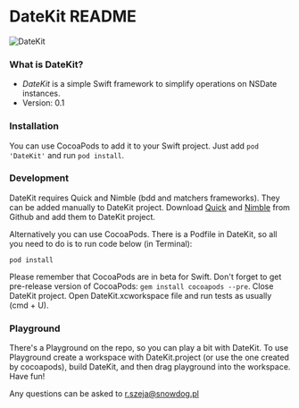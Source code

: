 # DateKit README #

![DateKit](https://snowdog.co/wp-content/uploads/2015/01/IMG-2865.jpg)

### What is DateKit?

* *DateKit* is a simple Swift framework to simplify operations on NSDate instances.
* Version: 0.1

### Installation

You can use CocoaPods to add it to your Swift project. Just add `pod 'DateKit'` and run `pod install`.

### Development

DateKit requires Quick and Nimble (bdd and matchers frameworks). They can be added manually to DateKit project. Download [Quick](https://github.com/Quick/Quick) and [Nimble](https://github.com/Quick/Nimble) from Github and add them to DateKit project.

Alternatively you can use CocoaPods. There is a Podfile in DateKit, so all you need to do is to run code below (in Terminal):

```
pod install
```
Please remember that CocoaPods are in beta for Swift. Don't forget to get pre-release version of CocoaPods: `gem install cocoapods --pre`.
Close DateKit project. Open DateKit.xcworkspace file and run tests as usually (cmd + U).

### Playground
There's a Playground on the repo, so you can play a bit with DateKit. To use Playground create a workspace with DateKit.project (or use the one created by cocoapods), build DateKit, and then drag playground into the workspace. Have fun!

Any questions can be asked to r.szeja@snowdog.pl
